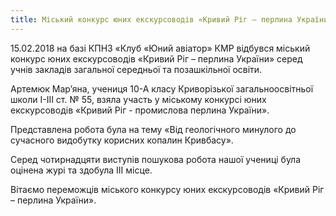 ```yaml
---
title: Міський конкурс юних екскурсоводів «Кривий Ріг – перлина України»
---
```


15.02.2018 на базі КПНЗ «Клуб «Юний авіатор» КМР відбувся міський конкурс юних екскурсоводів «Кривий Ріг – перлина України» серед учнів закладів загальної середньої та позашкільної освіти.

Артемюк Мар’яна, учениця 10-А класу Криворізької загальноосвітньої школи І-ІІІ ст. № 55, взяла участь у міському конкурсі юних екскурсоводів «Кривий Ріг - промислова перлина України».

Представлена робота була на тему «Від геологічного минулого до сучасного видобутку корисних копалин Кривбасу».

Серед чотирнадцяти виступів пошукова робота нашої учениці була оцінена журі та здобула ІІІ місце.

Вітаємо переможців міського конкурсу юних екскурсоводів «Кривий Ріг – перлина України».

<slideshow id="_/72157692718660834" />
